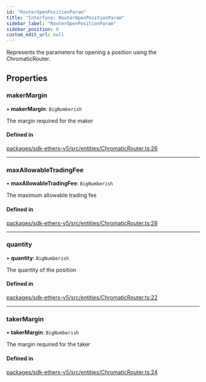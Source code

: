 ```yaml
---
id: "RouterOpenPositionParam"
title: "Interface: RouterOpenPositionParam"
sidebar_label: "RouterOpenPositionParam"
sidebar_position: 0
custom_edit_url: null
---
```


Represents the parameters for opening a position using the ChromaticRouter.

## Properties

### makerMargin

• **makerMargin**: `BigNumberish`

The margin required for the maker

#### Defined in

[packages/sdk-ethers-v5/src/entities/ChromaticRouter.ts:26](https://github.com/chromatic-protocol/sdk/blob/5521523/packages/sdk-ethers-v5/src/entities/ChromaticRouter.ts#L26)

___

### maxAllowableTradingFee

• **maxAllowableTradingFee**: `BigNumberish`

The maximum allowable trading fee

#### Defined in

[packages/sdk-ethers-v5/src/entities/ChromaticRouter.ts:28](https://github.com/chromatic-protocol/sdk/blob/5521523/packages/sdk-ethers-v5/src/entities/ChromaticRouter.ts#L28)

___

### quantity

• **quantity**: `BigNumberish`

The quantity of the position

#### Defined in

[packages/sdk-ethers-v5/src/entities/ChromaticRouter.ts:22](https://github.com/chromatic-protocol/sdk/blob/5521523/packages/sdk-ethers-v5/src/entities/ChromaticRouter.ts#L22)

___

### takerMargin

• **takerMargin**: `BigNumberish`

The margin required for the taker

#### Defined in

[packages/sdk-ethers-v5/src/entities/ChromaticRouter.ts:24](https://github.com/chromatic-protocol/sdk/blob/5521523/packages/sdk-ethers-v5/src/entities/ChromaticRouter.ts#L24)
